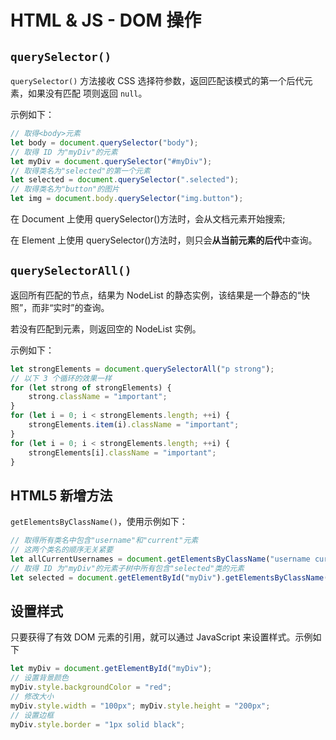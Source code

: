# HTML & JS - DOM 操作
## `querySelector()`
`querySelector()` 方法接收 CSS 选择符参数，返回匹配该模式的第一个后代元素，如果没有匹配 项则返回 `null`。

示例如下：
```js
// 取得<body>元素
let body = document.querySelector("body");
// 取得 ID 为"myDiv"的元素
let myDiv = document.querySelector("#myDiv");
// 取得类名为"selected"的第一个元素
let selected = document.querySelector(".selected");
// 取得类名为"button"的图片
let img = document.body.querySelector("img.button");
```

在 Document 上使用 querySelector()方法时，会从文档元素开始搜索;

在 Element 上使用 querySelector()方法时，则只会**从当前元素的后代**中查询。

## `querySelectorAll()`
返回所有匹配的节点，结果为 NodeList 的静态实例，该结果是一个静态的“快照”，而非“实时”的查询。

若没有匹配到元素，则返回空的 NodeList 实例。

示例如下：
```js
let strongElements = document.querySelectorAll("p strong");
// 以下 3 个循环的效果一样
for (let strong of strongElements) {
    strong.className = "important";
}
for (let i = 0; i < strongElements.length; ++i) {
    strongElements.item(i).className = "important";
}
for (let i = 0; i < strongElements.length; ++i) {
    strongElements[i].className = "important";
}
```

## HTML5 新增方法
`getElementsByClassName()`，使用示例如下：
```js
// 取得所有类名中包含"username"和"current"元素
// 这两个类名的顺序无关紧要
let allCurrentUsernames = document.getElementsByClassName("username current");
// 取得 ID 为"myDiv"的元素子树中所有包含"selected"类的元素
let selected = document.getElementById("myDiv").getElementsByClassName("selected");
```

## 设置样式
只要获得了有效 DOM 元素的引用，就可以通过 JavaScript 来设置样式。示例如下
```js
let myDiv = document.getElementById("myDiv");
// 设置背景颜色
myDiv.style.backgroundColor = "red";
// 修改大小
myDiv.style.width = "100px"; myDiv.style.height = "200px";
// 设置边框
myDiv.style.border = "1px solid black";
```
